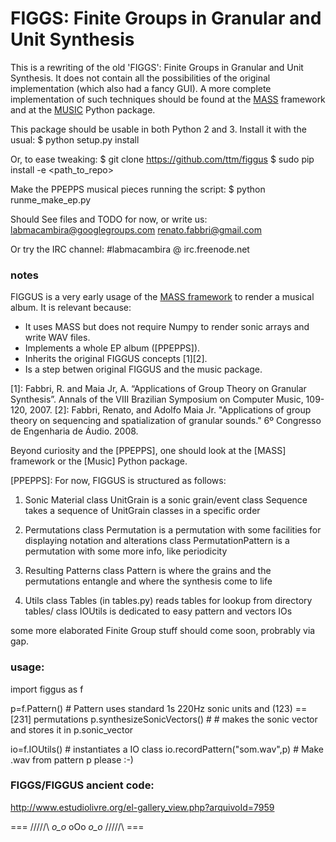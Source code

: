 # FIGGS: Finite Groups in Granular and Unit Synthesis

This is a rewriting of the old 'FIGGS': Finite Groups in Granular and Unit Synthesis.
It does not contain all the possibilities of the original implementation
(which also had a fancy GUI).
A more complete implementation of such techniques should
be found at the [MASS](https://github.com/ttm/mass)
framework and at the 
[MUSIC](https://github.com/ttm/music) Python package.

This package should be usable in both Python 2 and 3.
Install it with the usual:
  $ python setup.py install

Or, to ease tweaking:
  $ git clone https://github.com/ttm/figgus
  $ sudo pip install -e <path_to_repo>

Make the PPEPPS musical pieces running the script:
  $ python runme_make_ep.py

Should 
See files and TODO for now, or write us:
labmacambira@googlegroups.com
renato.fabbri@gmail.com

Or try the IRC channel:
#labmacambira @ irc.freenode.net


### notes
FIGGUS is a very early usage of the
[MASS framework](https://github.com/ttm/mass)
to render a musical album.
It is relevant because:
* It uses MASS but does not require Numpy to render sonic arrays and write WAV files.
* Implements a whole EP album ([PPEPPS]).
* Inherits the original FIGGUS concepts [1][2].
* Is a step betwen original FIGGUS and the music package.

[1]: Fabbri, R. and Maia Jr, A. “Applications of Group Theory on Granular Synthesis”. Annals of the
VIII Brazilian Symposium on Computer Music, 109-120, 2007.
[2]: Fabbri, Renato, and Adolfo Maia Jr. "Applications of group theory on sequencing and spatialization of granular sounds." 6º Congresso de Engenharia de Áudio. 2008.

Beyond curiosity and the [PPEPPS],
one should look at the [MASS] framework
or the [Music] Python package.

[PPEPPS]: 
For now, FIGGUS is structured as follows:

1) Sonic Material
class UnitGrain is a sonic grain/event
class Sequence takes a sequence of UnitGrain classes in a specific order

2) Permutations
class Permutation is a permutation with some facilities for displaying notation and alterations
class PermutationPattern is a permutation with some more info, like periodicity

3) Resulting Patterns
class Pattern is where the grains and the permutations entangle and where the synthesis come to life

4) Utils
class Tables (in tables.py) reads tables for lookup from directory tables/
class IOUtils is dedicated to easy pattern and vectors IOs

some more elaborated Finite Group stuff should come soon, probrably via gap.

### usage:
import figgus as f

p=f.Pattern() # Pattern uses standard 1s 220Hz sonic units and (123) == [231] permutations
p.synthesizeSonicVectors() #  # makes the sonic vector and stores it in p.sonic_vector

io=f.IOUtils() # instantiates a IO class
io.recordPattern("som.wav",p) # Make .wav from pattern p please :-)


### FIGGS/FIGGUS ancient code:
http://www.estudiolivre.org/el-gallery_view.php?arquivoId=7959


=== /\/\/\/\/\ _o_o_ oOo _o_o_ /\/\/\/\/\ ===




